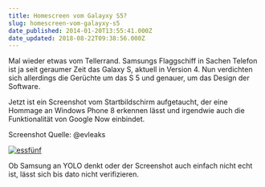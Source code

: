 ```yaml
---
title: Homescreen vom Galayxy S5?
slug: homescreen-vom-galayxy-s5
date_published: 2014-01-20T13:55:41.000Z
date_updated: 2018-08-22T09:38:56.000Z
---
```


Mal wieder etwas vom Tellerrand. Samsungs Flaggschiff in Sachen Telefon ist ja seit geraumer Zeit das Galaxy S, aktuell in Version 4. Nun verdichten sich allerdings die Gerüchte um das S 5 und genauer, um das Design der Software. 

Jetzt ist ein Screenshot vom Startbildschirm aufgetaucht, der eine Hommage an Windows Phone 8 erkennen lässt und irgendwie auch die Funktionalität von Google Now einbindet.

Screenshot Quelle: @evleaks

[![essfünf](//picdump.thafaker.de/2014/01/essfünf-423x580.png)](http://picdump.thafaker.de/2014/01/essfünf.png)

Ob Samsung an YOLO denkt oder der Screenshot auch einfach nicht echt ist, lässt sich bis dato nicht verifizieren.
